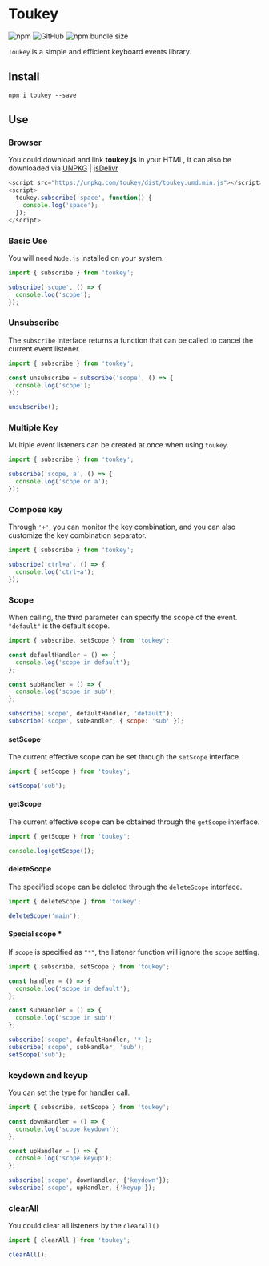 # Toukey

![npm](https://img.shields.io/npm/v/toukey)
![GitHub](https://img.shields.io/github/license/yukiniro/toukey)
![npm bundle size](https://img.shields.io/bundlephobia/min/toukey)

`Toukey` is a simple and efficient keyboard events library.

## Install

```shell
npm i toukey --save
```

## Use

### Browser

You could download and link **toukey.js** in your HTML, It can also be downloaded via [UNPKG](https://unpkg.com/browse/toukey/dist/) | [jsDelivr](https://www.jsdelivr.com/package/npm/toukey)

```javascript
<script src="https://unpkg.com/toukey/dist/toukey.umd.min.js"></script>
<script>
  toukey.subscribe('space', function() {
    console.log('space');
  });
</script>
```

### Basic Use

You will need `Node.js` installed on your system.

```javascript
import { subscribe } from 'toukey';

subscribe('scope', () => {
  console.log('scope');
});
```

### Unsubscribe

The `subscribe` interface returns a function that can be called to cancel the current event listener.

```javascript
import { subscribe } from 'toukey';

const unsubscribe = subscribe('scope', () => {
  console.log('scope');
});

unsubscribe();
```

### Multiple Key

Multiple event listeners can be created at once when using `toukey`.

```javascript
import { subscribe } from 'toukey';

subscribe('scope, a', () => {
  console.log('scope or a');
});
```

### Compose key

Through `'+'`, you can monitor the key combination, and you can also customize the key combination separator.

```javascript
import { subscribe } from 'toukey';

subscribe('ctrl+a', () => {
  console.log('ctrl+a');
});
```

### Scope

When calling, the third parameter can specify the scope of the event. `"default"` is the default scope.

```javascript
import { subscribe, setScope } from 'toukey';

const defaultHandler = () => {
  console.log('scope in default');
};

const subHandler = () => {
  console.log('scope in sub');
};

subscribe('scope', defaultHandler, 'default');
subscribe('scope', subHandler, { scope: 'sub' });
```

#### setScope

The current effective scope can be set through the `setScope` interface.

```javascript
import { setScope } from 'toukey';

setScope('sub');
```

#### getScope

The current effective scope can be obtained through the `getScope` interface.

```javascript
import { getScope } from 'toukey';

console.log(getScope());
```

#### deleteScope

The specified scope can be deleted through the `deleteScope` interface.

```javascript
import { deleteScope } from 'toukey';

deleteScope('main');
```

#### Special scope *

If `scope` is specified as `"*"`, the listener function will ignore the `scope` setting.

```javascript
import { subscribe, setScope } from 'toukey';

const handler = () => {
  console.log('scope in default');
};

const subHandler = () => {
  console.log('scope in sub');
};

subscribe('scope', defaultHandler, '*');
subscribe('scope', subHandler, 'sub');
setScope('sub');
```

### keydown and keyup

You can set the type for handler call.

```javascript
import { subscribe, setScope } from 'toukey';

const downHandler = () => {
  console.log('scope keydown');
};

const upHandler = () => {
  console.log('scope keyup');
};

subscribe('scope', downHandler, {'keydown'});
subscribe('scope', upHandler, {'keyup'});
```

### clearAll

You could clear all listeners by the `clearAll()`

```javascript
import { clearAll } from 'toukey';

clearAll();
```
